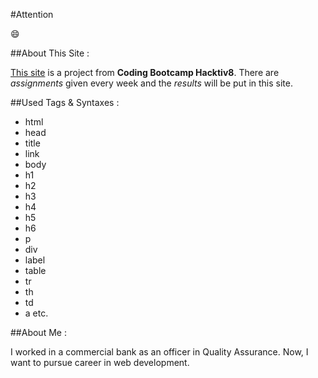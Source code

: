 #Attention 

:smile:

##About This Site :

[This site](parelhutahaean.github.io) is a project from **Coding Bootcamp Hacktiv8**. There are _assignments_ given every week and the _results_ will be put in this site.

##Used Tags & Syntaxes :

* html
* head
* title
* link
* body
* h1
* h2
* h3
* h4
* h5
* h6
* p
* div
* label
* table
* tr
* th
* td
* a
etc.

##About Me :

I worked in a commercial bank as an officer in Quality Assurance. Now, I want to pursue career in web development.

